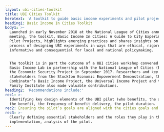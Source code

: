 ```yaml
---
layout: ubi-cities-toolkit
title: UBI Cities Toolkit
herotext: 'A toolkit to guide basic income experiments and pilot projects in cities '
heading1: Basic Income In Cities Toolkit
body1: >-
  Launched in early November 2018 at the National League of Cities annual
  meeting, the toolkit, Basic Income In Cities: A Guide to City Experiments and
  Pilot Projects, highlights emerging practices and shares insights on the
  process of designing UBI experiments in ways that are ethical, rigorous,
  informative and consequential for local and national policymaking.


  The toolkit is in part the outcome of a UBI cities workshop convened by the
  Basic Income Lab in partnership with the National League of Cities (NLC) and
  the Economic Security Project in September 2017. Researchers and key
  stakeholders from the Stockton Economic Empowerment Demonstration, the Y
  Combinator’s Basic Income Project, the Universal Income Project and the Jain
  Family Institute also made valuable contributions.
heading2: 'Recommendations include:'
rec1: >-
  Identifying key design elements of the UBI pilot (who benefits, the size of
  the benefit, the frequency of benefit delivery, the pilot duration.
rec2: Ensuring the pilot’s goals are aligned with the cities goals and capacity.
rec3: >-
  Clearly defining essential stakeholders and the roles they play in the design,
  implementation, analysis of the pilot.
---
```


